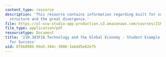 ```yaml
---
content_type: resource
description: 'This resource contains information regarding built for success: organizational
  structure and the great divergence.'
file: https://ol-ocw-studio-app-production.s3.amazonaws.com/courses/21h-383-technology-and-the-global-economy-1000-2000-fall-2016/8fbb898b89a5344c30861abdd5e82e75_MIT21H_383F16_BuiltSuccess.pdf
file_type: application/pdf
resourcetype: Document
title: '21H.383F16 Technology and the Global Economy - Student Example: Essay - Built
  for Success'
uid: 8fbb898b-89a5-344c-3086-1abdd5e82e75
---
```

